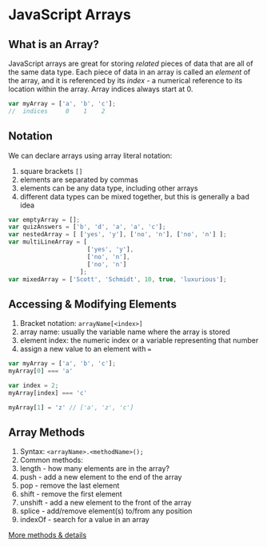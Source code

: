 # JavaScript Arrays

## What is an Array?
JavaScript arrays are great for storing *related* pieces of data that are all of the same data type. Each piece of data in an array is called an *element* of the array, and it is referenced by its *index* - a numerical reference to its location within the array. Array indices always start at 0.

```javascript
var myArray = ['a', 'b', 'c'];
//  indices     0    1    2
```

## Notation
We can declare arrays using array literal notation:

1. square brackets `[]`
2. elements are separated by commas
3. elements can be any data type, including other arrays
4. different data types can be mixed together, but this is generally a bad idea

```javascript
var emptyArray = [];
var quizAnswers = ['b', 'd', 'a', 'a', 'c'];
var nestedArray = [ ['yes', 'y'], ['no', 'n'], ['no', 'n'] ];
var multiLineArray = [
                      ['yes', 'y'],
                      ['no', 'n'],
                      ['no', 'n']
                    ];
var mixedArray = ['Scott', 'Schmidt', 10, true, 'luxurious'];
```

## Accessing & Modifying Elements
1. Bracket notation: `arrayName[<index>]`
  1. array name: usually the variable name where the array is stored
  2. element index: the numeric index or a variable representing that number
2. assign a new value to an element with `=`

```javascript
var myArray = ['a', 'b', 'c'];
myArray[0] === 'a'

var index = 2;
myArray[index] === 'c'

myArray[1] = 'z' // ['a', 'z', 'c']
```

## Array Methods
1. Syntax: `<arrayName>.<methodName>();`
2. Common methods:
  1. length - how many elements are in the array?
  2. push - add a new element to the end of the array
  3. pop - remove the last element
  4. shift - remove the first element
  5. unshift - add a new element to the front of the array
  6. splice - add/remove element(s) to/from any position
  7. indexOf - search for a value in an array

[More methods & details](https://developer.mozilla.org/en-US/docs/Web/JavaScript/Reference/Global_Objects/Array)

